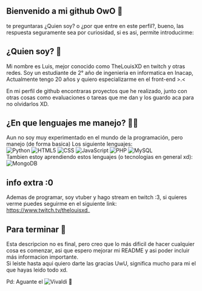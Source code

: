 ## Bienvenido a mi github OwO 👋

te preguntaras ¿Quien soy? o ¿por que entre en este perfil?, bueno, las respuesta seguramente sea por curiosidad, si es asi, permite introducirme:

## ¿Quien soy? 🤔

Mi nombre es Luis, mejor conocido como TheLouisXD en twitch y otras redes.
Soy un estudiante de 2° año de ingenieria en informatica en Inacap, Actualmente tengo 20 años y quiero especializarme en el front-end >.<

En mi perfil de github encontraras proyectos que he realizado, junto con otras cosas como evaluaciones o tareas que me dan y los guardo aca para no olvidarlos XD.

## ¿En que lenguajes me manejo? 👨‍💻
Aun no soy muy experimentado en el mundo de la programación, pero manejo (de forma basica) Los siguiente lenguajes:  
![Python](https://img.shields.io/badge/Python-3776AB?style=for-the-badge&logo=python&logoColor=white) 
![HTML5](https://img.shields.io/badge/html5-%23E34F26.svg?style=for-the-badge&logo=html5&logoColor=white)
![CSS](https://img.shields.io/badge/CSS-239120?&style=for-the-badge&logo=css3&logoColor=white)
![JavaScript](https://img.shields.io/badge/javascript-%23323330.svg?style=for-the-badge&logo=javascript&logoColor=%23F7DF1E)
![PHP](https://img.shields.io/badge/php-%23777BB4.svg?style=for-the-badge&logo=php&logoColor=white)
![MySQL](https://img.shields.io/badge/mysql-4479A1.svg?style=for-the-badge&logo=mysql&logoColor=white)  
Tambien estoy aprendiendo estos lenguajes (o tecnologias en general xd):  
![MongoDB](https://img.shields.io/badge/MongoDB-%234ea94b.svg?style=for-the-badge&logo=mongodb&logoColor=white)

## info extra :0

Ademas de programar, soy vtuber y hago stream en twitch :3, si quieres verme puedes seguirme en el siguiente link: https://www.twitch.tv/thelouisxd_

## Para terminar 🤙

Esta descripcion no es final, pero creo que lo más dificil de hacer cualquier cosa es comenzar, asi que espero mejorar mi README y asi poder incluir más informacion importante.  
Si leiste hasta aqui quiero darte las gracias UwU, significa mucho para mi el que hayas leido todo xd.

Pd: Aguante el ![Vivaldi](https://img.shields.io/badge/Vivaldi-EF3939?style=for-the-badge&logo=Vivaldi&logoColor=white) 💪

<!--
**TheLouisXD/TheLouisXD** is a ✨ _special_ ✨ repository because its `README.md` (this file) appears on your GitHub profile.

Here are some ideas to get you started:

- 🔭 I’m currently working on ...
- 🌱 I’m currently learning ...
- 👯 I’m looking to collaborate on ...
- 🤔 I’m looking for help with ...
- 💬 Ask me about ...
- 📫 How to reach me: ...
- 😄 Pronouns: ...
- ⚡ Fun fact: ...
-->

